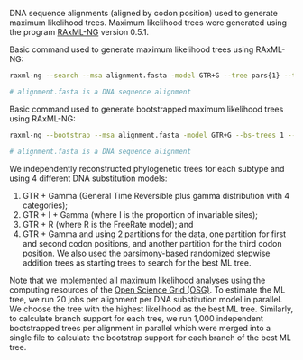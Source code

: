 DNA sequence alignments (aligned by codon position) used to generate maximum likelihood trees. Maximum likelihood trees were generated using the program [RAxML-NG](https://github.com/amkozlov/raxml-ng) version 0.5.1.

Basic command used to generate maximum likelihood trees using RAxML-NG:

```bash
raxml-ng --search --msa alignment.fasta -model GTR+G --tree pars{1} --threads 2 --seed 125433

# alignment.fasta is a DNA sequence alignment
```

Basic command used to generate bootstrapped maximum likelihood trees using RAxML-NG:

```bash
raxml-ng --bootstrap --msa alignment.fasta -model GTR+G --bs-trees 1 --threads 2 --seed 543278

# alignment.fasta is a DNA sequence alignment
```

We independently reconstructed phylogenetic trees for each subtype and using 4 different DNA substitution models: 

1. GTR + Gamma (General Time Reversible plus gamma distribution with 4 categories); 
2. GTR + I + Gamma (where I is the proportion of invariable sites); 
3. GTR + R (where R is the FreeRate model); and 
4. GTR + Gamma and using 2 partitions for the data, one partition for first and second codon positions, and another partition for the third codon position. We also used the parsimony-based randomized stepwise addition trees as starting trees to search for the best ML tree.


Note that we implemented all maximum likelihood analyses using the computing resources of the [Open Science Grid (OSG)](https://opensciencegrid.org/). To estimate the ML tree, we run 20 jobs per alignment per DNA substitution model in parallel. We choose the tree with the highest likelihood as the best ML tree. Similarly, to calculate branch support for each tree, we run 1,000 independent bootstrapped trees per alignment in parallel which were merged into a single file to calculate the bootstrap support for each branch of the best ML tree.
